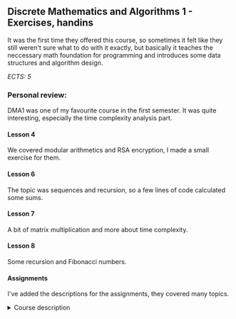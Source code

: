 ## **Discrete Mathematics and Algorithms 1 - Exercises, handins**

It was the first time they offered this course, so sometimes it felt like they still weren't sure what to do with it exactly, but basically it teaches the neccessary math foundation for programming and introduces some data structures and algorithm design.

*ECTS: 5*

### Personal review:
DMA1 was one of my favourite course in the first semester. It was quite interesting, especially the time complexity analysis part.

#### Lesson 4
We covered modular arithmetics and RSA encryption, I made a small exercise for them.

#### Lesson 6
The topic was sequences and recursion, so a few lines of code calculated some sums.

#### Lesson 7
A bit of matrix multiplication and more about time complexity.

#### Lesson 8
Some recursion and Fibonacci numbers.

#### Assignments
I've added the descriptions for the assignments, they covered many topics.

<details>
  <summary>Course description</summary>
  
  ### Main purpose
  The aim of the course is to train students in the mathematical concepts and process of algorithmic thinking, allowing them to build simpler, more efficient solutions to real-world computational problems by building on the principles of mathematics.  
    
  The course will enable the student to apply a wide range of existing algorithms and data structures for fundamental problems, as well as general methods for developing new algorithms and mathematical tools for analyzing the correctness and efficiency of algorithms. This is of paramount importance for the ability to develop efficient software, and is central to the understanding of upper and lower bounds for computational problems.  
 
In relation to the competence profile of the Software Technology programme it is the explicit focus of the course to:  
• Give the competence to apply new variants of central algorithms and data structures developed within software technology.  
• Give skills to analyse pros and cons of algorithms, in particular with respect to the use of resources.  
• Give knowledge and understanding of a selection of core algorithms and data structures developed within software technology.  
  
  ### Knowledge
  Upon completion of this course, students will be able to:  
  • Describe fundamental concepts in number theory and modular arithmetic  
  • Outline the basic principles of different sorting algorithms  
  • Summarize key aspects of various data structures  

  ### Skills  
  Upon completion of this course, students will be able to:  
  • Give precise arguments for the correctness or incorrectness of an algorithm  
  • Use key concepts of discrete mathematics for solving programming problems resourcefully  
  • Analyze and compare the time and space usage of algorithms and data structures  
  
  ### Competences  
  Upon completion of this course, students will be able to:  
  • Adapt known algorithms and data structures to special cases of known problems or new problems  
  • Design and implement small programs, using algorithms and data structures taught in the course.  
  • Evaluate the performance of Java code with the objective of designing and implementing algorithms that optimise the code  
</details>
